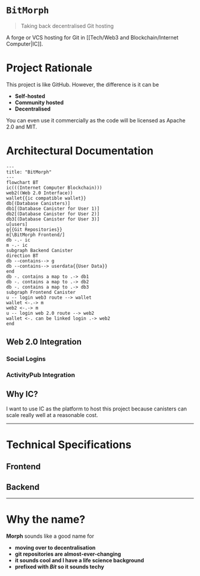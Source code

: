 # `BitMorph`

> Taking back decentralised Git hosting

A forge or VCS hosting for Git in [[Tech/Web3 and Blockchain/Internet Computer|IC]].

# Project Rationale

This project is like GitHub. However, the difference is it
can be
- **Self-hosted**
- **Community hosted**
- **Decentralised**

You can even use it commercially as the code will be
licensed as Apache 2.0 and MIT.

# Architectural Documentation

```mermaid
---
title: "BitMorph"
---
flowchart BT
ic(((Internet Computer Blockchain)))
web2((Web 2.0 Interface))
wallet{{ic compatible wallet}}
db[(Database Canisters)]
db1[(Database Canister for User 1)]
db2[(Database Canister for User 2)]
db3[(Database Canister for User 3)]
u[users]
g{{Git Repositories}}
m[\BitMorph Frontend/]
db -.- ic
m -.- ic
subgraph Backend Canister
direction BT
db --contains--> g
db --contains--> userdata{{User Data}}
end
db -. contains a map to .-> db1
db -. contains a map to .-> db2
db -. contains a map to .-> db3
subgraph Frontend Canister
u -- login web3 route --> wallet
wallet <-.-> m
web2 <-.-> m 
u -- login web 2.0 route --> web2
wallet <-. can be linked login .-> web2
end
```

## Web 2.0 Integration

### Social Logins

### ActivityPub Integration

## Why IC?
I want to use IC as the platform to host this project
because canisters can scale really well at a reasonable
cost.

---

# Technical Specifications

## Frontend

## Backend

---

# Why the name?

**Morph** sounds like a good name for
- **moving over to decentralisation**
- **git repositories are almost-ever-changing**
- **it sounds cool and I have a life science background**
- **prefixed with *Bit* so it sounds techy**


